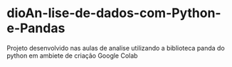 # dioAn-lise-de-dados-com-Python-e-Pandas
Projeto desenvolvido nas aulas de analise utilizando a biblioteca panda do python em ambiete de criação Google Colab
